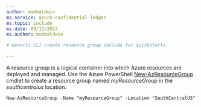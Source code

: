 ```yaml
---
author: msmbaldwin
ms.service: azure-confidential-ledger
ms.topic: include
ms.date: 09/13/2023
ms.author: msmbaldwin

# Generic CLI create resource group include for quickstarts.

---
```


A resource group is a logical container into which Azure resources are deployed and managed. Use the Azure PowerShell [New-AzResourceGroup](/powershell/module/az.resources/new-azresourcegroup) cmdlet to create a resource group named *myResourceGroup* in the *southcentralus* location.

```azurepowershell-interactive
New-AzResourceGroup -Name "myResourceGroup" -Location "SouthCentralUS"
```
